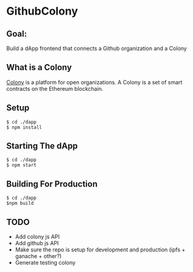 # GithubColony

## Goal:
Build a dApp frontend that connects a Github organization and a Colony

## What is a Colony
[Colony](https://colony.io/) is a platform for open organizations. A Colony is a set of smart contracts on the Ethereum blockchain.

## Setup
```
$ cd ./dapp
$ npm install
```

## Starting The dApp
```
$ cd ./dapp
$ npm start
```

## Building For Production
```
$ cd ./dapp
$npm build
```

## TODO
  * Add colony js API
  * Add github js API
  * Make sure the repo is setup for development and production (ipfs + ganache + other?)
  * Generate testing colony
